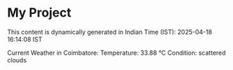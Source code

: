 # My Project

This content is dynamically generated in Indian Time (IST): 2025-04-18 16:14:08 IST


Current Weather in Coimbatore:
Temperature: 33.88 °C
Condition: scattered clouds
